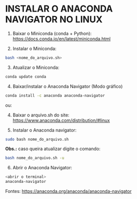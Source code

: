 # INSTALAR O ANACONDA NAVIGATOR NO LINUX

1. Baixar o Miniconda (conda + Python): https://docs.conda.io/en/latest/miniconda.html  

2. Instalar o Miniconda:  

```bash
bash <nome_do_arquivo.sh>
```  

3. Atualizar o Miniconda:  

```bash
conda update conda
```

4. Baixar/instalar o Anaconda Navigator (Modo gráfico)  

```bash
conda install -c anaconda anaconda-navigator
```

ou:  

4. Baixar o arquivo.sh do site: https://www.anaconda.com/distribution/#linux  

5. Instalar o Anaconda navigator:  

```bash
sudo bash nome_do_arquivo.sh
```

**Obs.:** caso queira atualizar digite o comando:  

```bash
bash nome_do_arquivo.sh -u
```

6. Abrir o Anaconda Navigator:  

```bash
<abrir o terminal>
anaconda-navigator
```

Fontes: https://anaconda.org/anaconda/anaconda-navigator  
